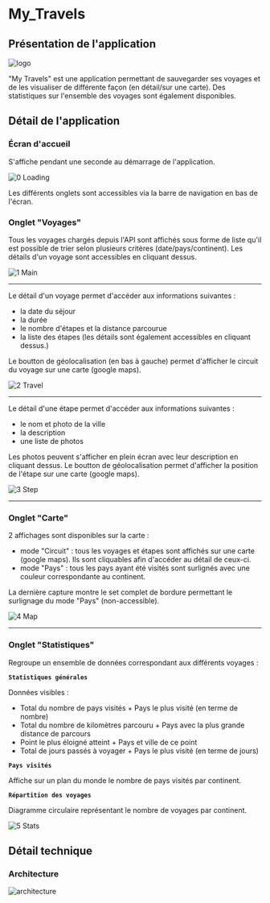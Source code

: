 # My_Travels

## Présentation de l'application

![logo](https://user-images.githubusercontent.com/48760638/71228967-2e20a280-22e4-11ea-86f2-100448191758.png)

"My Travels" est une application permettant de sauvegarder ses voyages et de les visualiser de différente façon (en détail/sur une carte). Des statistiques sur l'ensemble des voyages sont également disponibles.

## Détail de l'application

### Écran d'accueil

S'affiche pendant une seconde au démarrage de l'application.

![0 Loading](https://user-images.githubusercontent.com/48760638/71229256-2281ab80-22e5-11ea-9c8a-ec503044e10b.png)

Les différents onglets sont accessibles via la barre de navigation en bas de l'écran.

### Onglet "Voyages"

Tous les voyages chargés depuis l'API sont affichés sous forme de liste qu'il est possible de trier selon plusieurs critères (date/pays/continent). Les détails d'un voyage sont accessibles en cliquant dessus.

![1 Main](https://user-images.githubusercontent.com/48760638/71226372-e6961880-22db-11ea-9a3c-573a63513aa1.png)
***
Le détail d'un voyage permet d'accéder aux informations suivantes :
- la date du séjour
- la durée
- le nombre d'étapes et la distance parcourue
- la liste des étapes (les détails sont également accessibles en cliquant dessus.)

Le boutton de géolocalisation (en bas à gauche) permet d'afficher le circuit du voyage sur une carte (google maps).

![2 Travel](https://user-images.githubusercontent.com/48760638/71226373-e6961880-22db-11ea-82fe-0d5afb2b9bed.png)
***
Le détail d'une étape permet d'accéder aux informations suivantes :
- le nom et photo de la ville
- la description
- une liste de photos

Les photos peuvent s'afficher en plein écran avec leur description en cliquant dessus. Le boutton de géolocalisation permet d'afficher la position de l'étape sur une carte (google maps).

![3 Step](https://user-images.githubusercontent.com/48760638/71226374-e6961880-22db-11ea-9799-60164ef2eb55.png)
***

### Onglet "Carte"

2 affichages sont disponibles sur la carte :
- mode "Circuit" : tous les voyages et étapes sont affichés sur une carte (google maps). Ils sont cliquables afin d'accéder au détail de ceux-ci.
- mode "Pays" : tous les pays ayant été visités sont surlignés avec une couleur correspondante au continent.

La dernière capture montre le set complet de bordure permettant le surlignage du mode "Pays" (non-accessible).

![4 Map](https://user-images.githubusercontent.com/48760638/71226375-e6961880-22db-11ea-8a78-3d5abdbac1b9.png)
***

### Onglet "Statistiques"

Regroupe un ensemble de données correspondant aux différents voyages :

**`Statistiques générales`**

Données visibles :
- Total du nombre de pays visités + Pays le plus visité (en terme de nombre)
- Total du nombre de kilomètres parcouru + Pays avec la plus grande distance de parcours
- Point le plus éloigné atteint + Pays et ville de ce point
- Total de jours passés à voyager + Pays le plus visité (en terme de jours)

**`Pays visités`**

Affiche sur un plan du monde le nombre de pays visités par continent.

**`Répartition des voyages`**

Diagramme circulaire représentant le nombre de voyages par continent.

![5 Stats](https://user-images.githubusercontent.com/48760638/71226377-e6961880-22db-11ea-9d33-fae066bf82f3.png)

## Détail technique

### Architecture

![architecture](https://user-images.githubusercontent.com/48760638/71230649-cd489880-22ea-11ea-87df-094faee0ece7.png)
